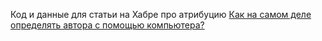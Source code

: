 
Код и данные для статьи на Хабре про атрибуцию [Как на самом деле определять автора с помощью компьютера?](https://habr.com/ru/articles/834912/)
